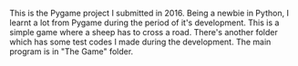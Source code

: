 This is the Pygame project I submitted in 2016.
Being a newbie in Python, I learnt a lot from Pygame during the period of it's development.
This is a simple game where a sheep has to cross a road.
There's another folder which has some test codes I made during the development.
The main program is in "The Game" folder.